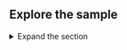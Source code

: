 ## Explore the sample

<details>

 <summary>Expand the section</summary>

  Start running the sample by pressing `WinUIMSALApp (Package)` button on Visual Studio menu bar.

  No information is displayed because you're not logged in.
  Click `Sign-In and Call Microsoft Graph API` button.

  The UI similar to Web Browser will be displayed and give you a chance to select a user and login. You might be asked to consent to access your data on Graph API.

  Immediately after the UI will display basic user information as it is inside Graph API and some Token Info

  Click `Sign-Out` button -> all the information is deleted and `User has signed-out` message is shown.

  Look at Token Cache folder configured inside `appsettings.json` and find a file with binary information.

  If you sign-out and exit the application, then you will have to sign-in again when starting the UI.

  In case you were signed-in and just closed the UI, next time you will start the UI, you will be already signed-in - this is because token cache file is present and it will let you in until token expiration time is passed...
  The token expiration date/time is shown in `Token Info` in the UI.

  **So make sure to sign-out every time before closing the UI.**

</details>

